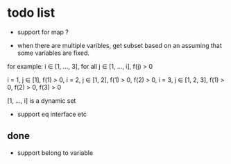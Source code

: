 # todo list

- support for map ?

- when there are multiple varibles, get subset based on an assuming that some variables are fixed.

for example: i ∈ [1, ..., 3], for all j ∈ [1, ..., i], f(j) > 0

i = 1, j ∈ [1], f(1) > 0,
i = 2, j ∈ [1, 2], f(1) > 0, f(2) > 0,
i = 3, j ∈ [1, 2, 3], f(1) > 0, f(2) > 0, f(3) > 0

[1, ..., i] is a dynamic set

- support eq interface etc

## done

- support belong to variable
